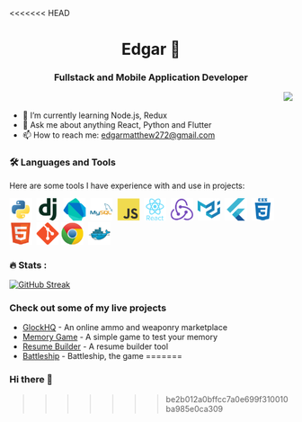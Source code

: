 <<<<<<< HEAD
<div class="header" align="center">
    <h1>Edgar 👋</h1>
    <h3>Fullstack and Mobile Application Developer</h3>
</div>

<div class="media" align="right">
    <img src="https://media.giphy.com/media/vVzH2XY3Y0Ar6/giphy.gif?cid=790b7611dy6mmg1knk7eyxp3kaos1balwzz9xfeh7cjqmbk5&ep=v1_gifs_trending&rid=giphy.gif&ct=g">
</div>

- 🌱 I’m currently learning Node.js, Redux
- 💬 Ask me about anything React, Python and Flutter
- 📫 How to reach me: edgarmatthew272@gmail.com

### :hammer_and_wrench: Languages and Tools
Here are some tools I have experience with and use in projects:
<div>
  <img src="https://github.com/devicons/devicon/blob/master/icons/python/python-original.svg" title="Python" alt="Python" width="40" height="40"/>&nbsp;
  <img src="https://github.com/devicons/devicon/blob/master/icons/django/django-plain.svg" title="Django" alt="Django" width="40" height="40"/>&nbsp;
   <img src="https://github.com/devicons/devicon/blob/master/icons/dart/dart-original.svg" title="Dart" alt="Dart" width="40" height="40"/>&nbsp;
   <img src="https://github.com/devicons/devicon/blob/master/icons/mysql/mysql-original-wordmark.svg" title="MySQL"  alt="MySQL" width="40" height="40"/>&nbsp;
  <img src="https://github.com/devicons/devicon/blob/master/icons/javascript/javascript-original.svg" title="JavaScript" alt="JavaScript" width="40" height="40"/>&nbsp;
  <img src="https://github.com/devicons/devicon/blob/master/icons/react/react-original-wordmark.svg" title="React" alt="React" width="40" height="40"/>&nbsp;
  <img src="https://github.com/devicons/devicon/blob/master/icons/redux/redux-original.svg" title="Redux" alt="Redux " width="40" height="40"/>&nbsp;
  <img src="https://github.com/devicons/devicon/blob/master/icons/materialui/materialui-original.svg" title="Material UI" alt="Material UI" width="40" height="40"/>&nbsp;
  <img src="https://github.com/devicons/devicon/blob/master/icons/flutter/flutter-original.svg" title="Flutter" alt="Flutter" width="40" height="40"/>&nbsp;
  <img src="https://github.com/devicons/devicon/blob/master/icons/css3/css3-plain-wordmark.svg"  title="CSS3" alt="CSS" width="40" height="40"/>&nbsp;
  <img src="https://github.com/devicons/devicon/blob/master/icons/html5/html5-original.svg" title="HTML5" alt="HTML" width="40" height="40"/>&nbsp;
  <img src="https://github.com/devicons/devicon/blob/master/icons/git/git-original.svg" title="Git" **alt="Git" width="40" height="40"/>
  <img src="https://github.com/devicons/devicon/blob/master/icons/chrome/chrome-original.svg" title="Chrome" alt="Chrome" width="40" height="40"/>&nbsp;
  <img src="https://github.com/devicons/devicon/blob/master/icons/docker/docker-original.svg" title="Docker" alt="Docker" width="40" height="40"/>&nbsp;
</div>

### :fire: Stats :
[![GitHub Streak](https://streak-stats.demolab.com/?user=edgarmuyomba&theme=dark)](https://git.io/streak-stats)

### Check out some of my live projects
- [GlockHQ](https://glock-hq.vercel.app/) - An online ammo and weaponry marketplace
- [Memory Game](https://memory-game-five-gray.vercel.app/) - A simple game to test your memory
- [Resume Builder](https://cv-builder-mu-nine.vercel.app/) - A resume builder tool
- [Battleship](https://edgarmuyomba.github.io/battleship/) - Battleship, the game
=======
### Hi there 👋

<!--
**edgarmuyomba/edgarmuyomba** is a ✨ _special_ ✨ repository because its `README.md` (this file) appears on your GitHub profile.

Here are some ideas to get you started:

- 🔭 I’m currently working on ...
- 🌱 I’m currently learning ...
- 👯 I’m looking to collaborate on ...
- 🤔 I’m looking for help with ...
- 💬 Ask me about ...
- 📫 How to reach me: ...
- 😄 Pronouns: ...
- ⚡ Fun fact: ...
-->
>>>>>>> be2b012a0bffcc7a0e699f310010ba985e0ca309
